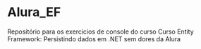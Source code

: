 # Alura_EF
Repositório para os exercicios de console do curso Curso Entity Framework: Persistindo dados em .NET sem dores da Alura
